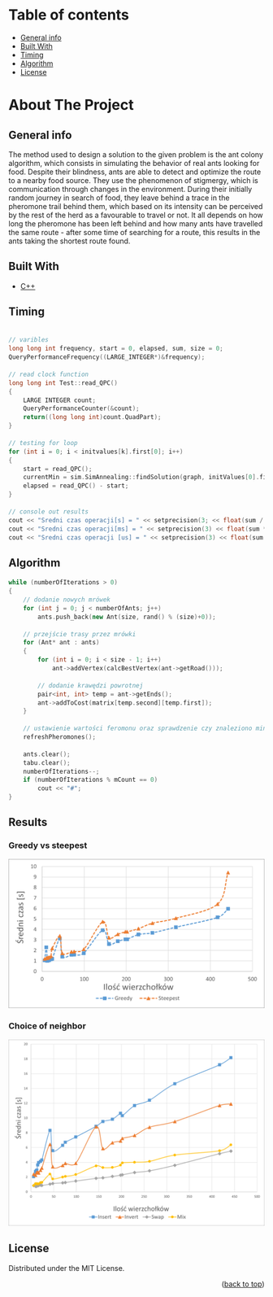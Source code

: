 # Table of contents
* [General info](#general-info)
* [Built With](#built-with)
* [Timing](#timing)
* [Algorithm](#algorithm)
* [License](#license)

# About The Project

## General info

<p class="text-justify">
The method used to design a solution to the given problem is the ant colony algorithm, which consists in
simulating the behavior of real ants looking for food. Despite their blindness, ants are able to detect and
optimize the route to a nearby food source. They use the phenomenon of stigmergy, which is communication
through changes in the environment. During their initially random journey in search of food, they leave behind a trace in the
pheromone trail behind them, which based on its intensity can be perceived by the rest of the herd as a favourable
to travel or not. It all depends on how long the pheromone has been left behind and how many ants have travelled
the same route - after some time of searching for a route, this results in the ants taking the shortest route found.
    
</p>

## Built With

* [C++](https://isocpp.org/)

## Timing

```cpp

// varibles
long long int frequency, start = 0, elapsed, sum, size = 0; 
QueryPerformanceFrequency((LARGE_INTEGER*)&frequency); 

// read clock function
long long int Test::read_QPC() 
{ 
	LARGE INTEGER count; 
	QueryPerformanceCounter(&count); 
	return((long long int)count.QuadPart); 
}

// testing for loop
for (int i = 0; i < initvalues[k].first[0]; i++) 
{
	start = read_QPC(); 
	currentMin = sim.SimAnnealing::findSolution(graph, initValues[0].first[1], 0); 
	elapsed = read_QPC() - start; 
}

// console out results
cout << "Sredni czas operacji[s] = " << setprecision(3; << float(sum / float(test))/f << endl; 
cout << "Sredni czas operacji[ms] = " << setprecision(3) << float(sum * 1000.0)/ float(test)/f << endl; 
cout << "Sredni czas operacji [us] = " << setprecision(3) << float(sum * 1000000.0) / float(test)/f << endl << endl; 

```

## Algorithm

```cpp
while (numberOfIterations > 0)
{
    // dodanie nowych mrówek
    for (int j = 0; j < numberOfAnts; j++)
        ants.push_back(new Ant(size, rand() % (size)+0));

    // przejście trasy przez mrówki
    for (Ant* ant : ants)
    {
        for (int i = 0; i < size - 1; i++)
            ant->addVertex(calcBestVertex(ant->getRoad()));
        
        // dodanie krawędzi powrotnej
        pair<int, int> temp = ant->getEnds();
        ant->addToCost(matrix[temp.second][temp.first]);
    }
    
    // ustawienie wartości feromonu oraz sprawdzenie czy znaleziono minimum
    refreshPheromones();

    ants.clear();
    tabu.clear();
    numberOfIterations--;
    if (numberOfIterations % mCount == 0)
        cout << "#";
}
```
## Results 
### Greedy vs steepest

<img src="https://github.com/jarekkopaczewski/Simulated-Annealing-TSP/blob/b99f54ececcbb3fa15f81003e0d51eb24e74a593/greedy_vs_steepest.png" width="700"/>

### Choice of neighbor

<img src="https://github.com/jarekkopaczewski/Simulated-Annealing-TSP/blob/b99f54ececcbb3fa15f81003e0d51eb24e74a593/neighbor.png" width="700"/>

## License

Distributed under the MIT License.

<p align="right">(<a href="#top">back to top</a>)</p>

